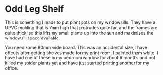 # Odd Leg Shelf

This is something I made to put plant pots on my windowsills. They have a UPVC molding that is 7mm high that protrudes quite far, and the frames are quite thick, so this lifts my small plants up into the sun and maximises the windowsill space available.

You need some 80mm wide board. This was an accidental size, I have offcuts after getting shelves made for my print room. I painted them white. I have had one of these in my bedroom window for about 6 months and not killed my spider plants yet and have just started printing another for my office.

